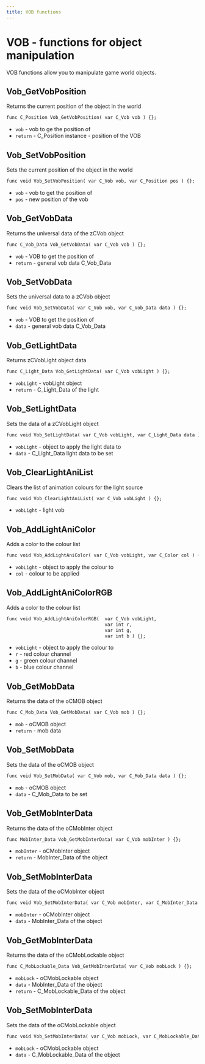 ```yaml
---
title: VOB functions
---
```

# VOB - functions for object manipulation
VOB functions allow you to manipulate game world objects.

## Vob_GetVobPosition
Returns the current position of the object in the world

```dae
func C_Position Vob_GetVobPosition( var C_Vob vob ) {};
```

- `vob` - vob to ge the position of
- `return` - C_Position instance - position of the VOB

## Vob_SetVobPosition
Sets the current position of the object in the world

```dae
func void Vob_SetVobPosition( var C_Vob vob, var C_Position pos ) {};
```

- `vob` - vob to get the position of
- `pos` - new position of the vob

## Vob_GetVobData
Returns the universal data of the zCVob object

```dae
func C_Vob_Data Vob_GetVobData( var C_Vob vob ) {};
```

- `vob` - VOB to get the position of
- `return` - general vob data C_Vob_Data

## Vob_SetVobData
Sets the universal data to a zCVob object

```dae
func void Vob_SetVobData( var C_Vob vob, var C_Vob_Data data ) {};
```

- `vob` - VOB to get the position of
- `data` - general vob data C_Vob_Data

## Vob_GetLightData
Returns zCVobLight object data

```dae
func C_Light_Data Vob_GetLightData( var C_Vob vobLight ) {};
```

- `vobLight` - vobLight object
- `return` - C_Light_Data of the light

## Vob_SetLightData
Sets the data of a zCVobLight object

```dae
func void Vob_SetLightData( var C_Vob vobLight, var C_Light_Data data ) {};
```

- `vobLight` - object to apply the light data to
- `data` - C_Light_Data light data to be set

## Vob_ClearLightAniList
Clears the list of animation colours for the light source

```dae
func void Vob_ClearLightAniList( var C_Vob vobLight ) {};
```

- `vobLight` - light vob

## Vob_AddLightAniColor
Adds a color to the colour list

```dae
func void Vob_AddLightAniColor( var C_Vob vobLight, var C_Color col ) {};
```

- `vobLight` - object to apply the colour to
- `col` - colour to be applied

## Vob_AddLightAniColorRGB
Adds a color to the colour list

```dae
func void Vob_AddLightAniColorRGB(  var C_Vob vobLight,
                                    var int r,
                                    var int g,
                                    var int b ) {};
```

- `vobLight` - object to apply the colour to
- `r` - red colour channel
- `g` - green colour channel
- `b` - blue colour channel

## Vob_GetMobData
Returns the data of the oCMOB object

```dae
func C_Mob_Data Vob_GetMobData( var C_Vob mob ) {};
```

- `mob` - oCMOB object
- `return` - mob data

## Vob_SetMobData
Sets the data of the oCMOB object

```dae
func void Vob_SetMobData( var C_Vob mob, var C_Mob_Data data ) {};
```

- `mob` - oCMOB object
- `data` - C_Mob_Data to be set

## Vob_GetMobInterData
Returns the data of the oCMobInter object

```dae
func MobInter_Data Vob_GetMobInterData( var C_Vob mobInter ) {};
```

- `mobInter` - oCMobInter object
- `return` - MobInter_Data of the object

## Vob_SetMobInterData
Sets the data of the oCMobInter object

```dae
func void Vob_SetMobInterData( var C_Vob mobInter, var C_MobInter_Data data ) {};
```

- `mobInter` - oCMobInter object
- `data` - MobInter_Data of the object

## Vob_GetMobInterData
Returns the data of the oCMobLockable object

```dae
func C_MobLockable_Data Vob_GetMobInterData( var C_Vob mobLock ) {};
```

- `mobLock` - oCMobLockable object
- `data` - MobInter_Data of the object
- `return` - C_MobLockable_Data of the object

## Vob_SetMobInterData
Sets the data of the oCMobLockable object

```dae
func void Vob_SetMobInterData( var C_Vob mobLock, var C_MobLockable_Data data ) {};
```

- `mobLock` - oCMobLockable object
- `data` - C_MobLockable_Data of the object
